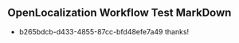 ## OpenLocalization Workflow Test MarkDown
* b265bdcb-d433-4855-87cc-bfd48efe7a49 thanks!

<!--HONumber=Sep16_HO1-->


